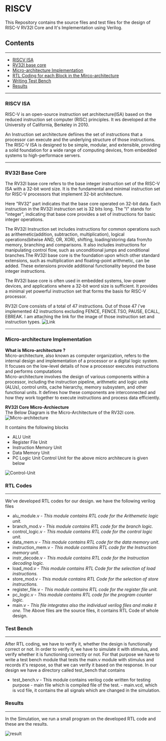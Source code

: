 # RISCV

This Repository contains the source files and test files for the design of RISC-V RV32I Core and It's Implementation using Verilog.

## Contents 
 ---
- [RISCV ISA](#riscv-isa)
- [RV32I base core](#rv32i-base-core)
- [Micro-architecture Implementation](#micro-architecture-implementation)
- [RTL Coding for each Block in the Mirco-architecture](#rtl-codes)
- [Writing Test Bench](#test-bench) 
- [Results](#results)

---
### RISCV ISA
RISC-V is an open-source instruction set architecture(ISA) based on the reduced instruction set computer (RISC) principles. It ws developed at the University of California, Berkeley in 2010.

An Instruction set architecture defiines the set of instructions that a processor can execute and the underlying structure of those instructions. The RISC-V ISA is designed to be simple, modular, and extensible, providing a solid foundation for a wide range of computing devices, from embedded systems to high-performace servers.

---
### RV32I Base Core
The RV32I base core refers to the base integer instruction set of the RISC-V ISA with a 32-bit word size. It is the fundamental and minimal instruction set for RISC-V processors that implement 32-bit architecture.

Here "RV32" part indicates that the base core operated on 32-bit data. Each instruction in the RV32I instruction set is 32 bits long. The "I" stands for "integer", indicating that base core provides a set of instructions for basic integer operations.

The RV32I Instruction set includes instructions for common operations such as arithemetic(addition, subtraction, multiplication), logical operations(bitwise AND, OR, XOR), shifting, loading/storing data from/to memory, branching and comparisons. It also includes instructions for manipulating control flow, such as unconditional jumps and conditional branches.The RV32I base core is the foundation upon which other standard extensions, such as multiplication and floating-point arithmetic, can be added. These extensions provide additional functionality beyond the base integer instructions.

The RV32I base core is often used in embedded systems, low-power devices, and applications where a 32-bit word size is sufficient. It provides a minimal yet powerful instruction set that forms the basis for RISC-V processor.

RV32I Core consists of a total of 47 instructions. Out of those 47 i've implemented 42 instructions excluding  FENCE, FENCE.TSO, PAUSE, ECALL, EBREAK. 
I am attaching the link for the image of those instruction set and instruction types. ![Link](images/instruction_set.png)

---
### Micro-architecture Implementation
__What is Micro-architecture ?__ </br>
Micro-architecture, also known as computer organization, refers to the internal design and implementation of a processor or a digital logic system. It focuses on the low-level details of how a processor executes instructions and performs computations</br>
        Micro-architecture involves the design of various components within a processor, including the instruction pipeline, arithmetic and logic units (ALUs), control units, cache hierarchy, memory subsystem, and other functional units. It defines how these components are interconnected and how they work together to execute instructions and process data efficiently.

__RV32I Core Micro-Archiecture__ </br>
The Below Diagram is the Micro-Architecture of the RV32I core.
![Micro-architecture](images/micro-architecture.png)</br>

It contains the following blocks
- ALU Unit
- Register File Unit
- Instruction Memory Unit
- Data Memory Unit
- PC Logic Unit
Control Unit for the above micro architecure is given below

![Control-Unit](images/control_unit.png)

### RTL Codes
***
We've developed RTL codes for our design. we have the following verilog files
- alu_module.v
        - _This module contains RTL code for the Arithemetic logic unit._
- branch_mod.v
        - _This module contains RTL code for the branch logic._
- control_logic.v
        - _This module contains RTL code for the control logic unit._
- data_mem.v
        - _This module contains RTL code for the data memory unit._
- instruction_mem.v
        - _This module contains RTL code for the Instruction memory unit._
- instr_decode.v
        - _This module contains RTL code for the Instruction decoding logic._
- load_mod.v
        - _This module contains RTL Code for the selection of load instructions._
- store_mod.v
        - _This module contains RTL Code for the selection of store instructions._
- register_file.v
        - _This module contains RTL code for the register file unit._
- pc_logic.v
        - _This module contains RTL code for the program counter logic._
- main.v
        - _This file integrates also the individual verilog files and make it one._
The Above files are the source files, it contains RTL Code of whole design.

### Test Bench
***
After RTL coding, we have to verify it, whether the design is functionally correct or not. In order to verify it, we have to simulate it with stimulus, and verify whether it is functioning correctly or not. For that purpose we have to write a test bench module that tests the main.v module with stimulus and records it's respose, so that we can verify it based on the response.
In our design we have a directory called test_bench that contains
- test_bench.v
        - This module contains verilog code written for testing purpose
        - main file which is compiled file of the test.
        - main.vcd, which is vcd file, it contains the all signals which are changed in the simulation.

### Results
***
In the Simulation, we run a small program on the developed RTL code and these are the results.

![result](images/result.png)


